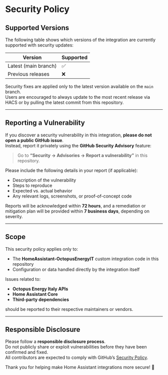 # Security Policy

## Supported Versions

The following table shows which versions of the integration are currently supported with security updates:

| Version | Supported          |
|----------|--------------------|
| Latest (main branch) | ✅ |
| Previous releases     | ❌ |

Security fixes are applied only to the latest version available on the `main` branch.  
Users are encouraged to always update to the most recent release via HACS or by pulling the latest commit from this repository.

---

## Reporting a Vulnerability

If you discover a security vulnerability in this integration, **please do not open a public GitHub issue**.  
Instead, report it privately using the **GitHub Security Advisory** feature:

> Go to **“Security → Advisories → Report a vulnerability”** in this repository.

Please include the following details in your report (if applicable):
- Description of the vulnerability  
- Steps to reproduce  
- Expected vs. actual behavior  
- Any relevant logs, screenshots, or proof-of-concept code

Reports will be acknowledged within **72 hours**, and a remediation or mitigation plan will be provided within **7 business days**, depending on severity.

---

## Scope

This security policy applies only to:
- The **HomeAssistant-OctopusEnergyIT** custom integration code in this repository  
- Configuration or data handled directly by the integration itself

Issues related to:
- **Octopus Energy Italy APIs**
- **Home Assistant Core**
- **Third-party dependencies**

should be reported to their respective maintainers or vendors.

---

## Responsible Disclosure

Please follow a **responsible disclosure process**.  
Do not publicly share or exploit vulnerabilities before they have been confirmed and fixed.  
All contributors are expected to comply with GitHub’s [Security Policy](https://docs.github.com/en/code-security/getting-started/github-security-features).

Thank you for helping make Home Assistant integrations more secure! 🙏
